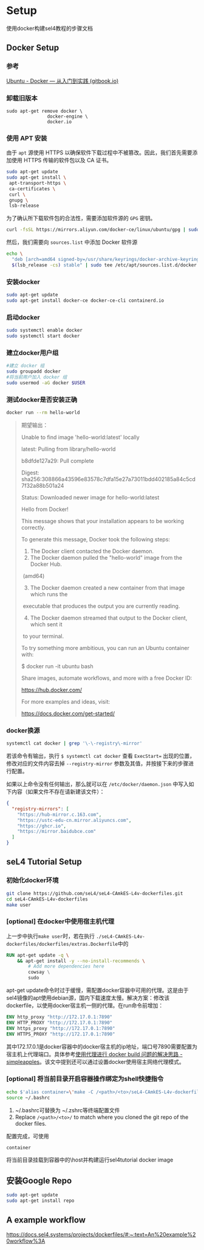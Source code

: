 # Setup

使用docker构建sel4教程的步骤文档

## Docker Setup

### 参考

[Ubuntu - Docker — 从入门到实践 (gitbook.io)](https://yeasy.gitbook.io/docker_practice/install/ubuntu)

### 卸载旧版本

```apt
sudo apt-get remove docker \
               docker-engine \
               docker.io
```

### 使用 APT 安装

由于 `apt` 源使用 HTTPS 以确保软件下载过程中不被篡改。因此，我们首先需要添加使用 HTTPS 传输的软件包以及 CA 证书。

```bash
sudo apt-get update
sudo apt-get install \
 apt-transport-https \
 ca-certificates \
 curl \
 gnupg \
 lsb-release
```

为了确认所下载软件包的合法性，需要添加软件源的 `GPG` 密钥。

```bash
curl -fsSL https://mirrors.aliyun.com/docker-ce/linux/ubuntu/gpg | sudo gpg --dearmor -o /usr/share/keyrings/docker-archive-keyring.gpg
```

然后，我们需要向 `sources.list` 中添加 Docker 软件源

```bash
echo \
  "deb [arch=amd64 signed-by=/usr/share/keyrings/docker-archive-keyring.gpg] https://mirrors.aliyun.com/docker-ce/linux/ubuntu \
  $(lsb_release -cs) stable" | sudo tee /etc/apt/sources.list.d/docker.list > /dev/null
```

### 安装docker

```bash
sudo apt-get update
sudo apt-get install docker-ce docker-ce-cli containerd.io
```

### 启动docker

```bash
sudo systemctl enable docker
sudo systemctl start docker
```

### 建立docker用户组

```bash
#建立 docker 组
sudo groupadd docker
#将当前用户加入 docker 组
sudo usermod -aG docker $USER
```

### 测试docker是否安装正确

```bash
docker run --rm hello-world
```

> 期望输出： 
>
> Unable to find image 'hello-world:latest' locally
>
> latest: Pulling from library/hello-world
>
> b8dfde127a29: Pull complete
>
> Digest: sha256:308866a43596e83578c7dfa15e27a73011bdd402185a84c5cd7f32a88b501a24
>
> Status: Downloaded newer image for hello-world:latest
>
> 
>
> Hello from Docker!
>
> This message shows that your installation appears to be working correctly.
>
> 
>
> To generate this message, Docker took the following steps:
>
> 1. The Docker client contacted the Docker daemon.
> 2. The Docker daemon pulled the "hello-world" image from the Docker Hub.
>
> ​    (amd64)
>
> 3. The Docker daemon created a new container from that image which runs the
>
> ​    executable that produces the output you are currently reading.
>
> 4. The Docker daemon streamed that output to the Docker client, which sent it
>
> ​    to your terminal.
>
> 
>
> To try something more ambitious, you can run an Ubuntu container with:
>
>  $ docker run -it ubuntu bash
>
> 
>
> Share images, automate workflows, and more with a free Docker ID:
>
>  https://hub.docker.com/
>
> For more examples and ideas, visit:
>
>  https://docs.docker.com/get-started/



### docker换源

```bash
systemctl cat docker | grep '\-\-registry\-mirror'
```

若该命令有输出，执行 `$ systemctl cat docker` 查看 `ExecStart=` 出现的位置，修改对应的文件内容去掉 `--registry-mirror` 参数及其值，并按接下来的步骤进行配置。

如果以上命令没有任何输出，那么就可以在 `/etc/docker/daemon.json` 中写入如下内容（如果文件不存在请新建该文件）：

```json
{
  "registry-mirrors": [
    "https://hub-mirror.c.163.com",
    "https://ustc-edu-cn.mirror.aliyuncs.com",
    "https://ghcr.io",
    "https://mirror.baidubce.com"
  ]
}
```



## seL4 Tutorial Setup

### 初始化docker环境

```bash
git clone https://github.com/seL4/seL4-CAmkES-L4v-dockerfiles.git
cd seL4-CAmkES-L4v-dockerfiles
make user
```

### [optional] 在docker中使用宿主机代理

上一步中执行`make user`时，若在执行 `./seL4-CAmkES-L4v-dockerfiles/dockerfiles/extras.Dockerfile`中的

```dockerfile
RUN apt-get update -q \
    && apt-get install -y --no-install-recommends \
        # Add more dependencies here
        cowsay \
        sudo
```

apt-get update命令时过于缓慢，需配置docker容器中可用的代理。这是由于sel4镜像的apt使用debian源，国内下载速度太慢。解决方案：修改该dockerfile，以使用docker宿主机一侧的代理。在run命令前增加：

```dockerfile
ENV http_proxy "http://172.17.0.1:7890"
ENV HTTP_PROXY "http://172.17.0.1:7890"
ENV https_proxy "http://172.17.0.1:7890"
ENV HTTPS_PROXY "http://172.17.0.1:7890"
```

其中172.17.0.1是docker容器中的docker宿主机的ip地址，端口号7890需要配置为宿主机上代理端口。具体参考[使用代理进行 docker build 问题的解决思路 - simpleapples](http://simpleapples.com/2019/04/18/building-docker-image-behind-proxy/)。该文中提到还可以通过设置docker使用宿主网络代理模式。



### [optional] 将当前目录开启容器操作绑定为shell快捷指令

```bash
echo $'alias container=\'make -C /<path>/<to>/seL4-CAmkES-L4v-dockerfiles user HOST_DIR=$(pwd)\'' >> ~/.bashrc
source ~/.bashrc
```

1. ~/.bashrc可替换为 ~/.zshrc等终端配置文件
2. Replace `/<path>/<to>/` to match where you cloned the git repo of the docker files. 

配置完成，可使用

```
container
```

将当前目录挂载到容器中的\host并构建运行sel4tutorial docker image



## 安装Google Repo

```bash
sudo apt-get update
sudo apt-get install repo
```

## A example workflow

https://docs.sel4.systems/projects/dockerfiles/#:~:text=An%20example%20workflow%3A